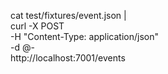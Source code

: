
cat test/fixtures/event.json | \
curl -X POST \
     -H "Content-Type: application/json" \
     -d @- \
     http://localhost:7001/events

